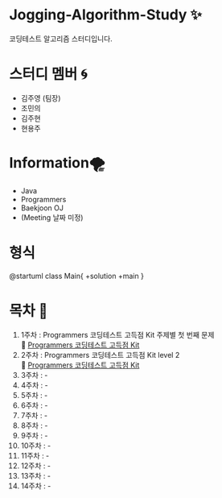 # Jogging-Algorithm-Study :sparkles:
코딩테스트 알고리즘 스터디입니다.
# 스터디 멤버 :cyclone:
  + 김주영 (팀장)
  + 조민의
  + 김주현
  + 현용주
# Information:tornado:
  + Java
  + Programmers
  + Baekjoon OJ
  + (Meeting 날짜 미정)
# 형식
@startuml
class Main{
 +solution
 +main
}

# 목차 :safety_pin:
  1. 1주차 : Programmers 코딩테스트 고득점 Kit 주제별 첫 번째 문제  
    📖 [Programmers 코딩테스트 고득점 Kit](https://programmers.co.kr/learn/challenges) 
  2. 2주차 : Programmers 코딩테스트 고득점 Kit level 2  
    📖 [Programmers 코딩테스트 고득점 Kit](https://programmers.co.kr/learn/challenges) 
  3. 3주차 : -
  4. 4주차 : -
  5. 5주차 : -
  6. 6주차 : -
  7. 7주차 : -
  8. 8주차 : -
  9. 9주차 : -
  10. 10주차 : -
  11. 11주차 : -
  12. 12주차 : -
  13. 13주차 : -
  14. 14주차 : -